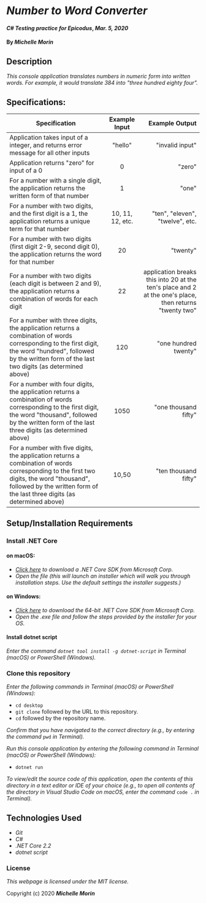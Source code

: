 # _Number to Word Converter_

#### _C# Testing practice for Epicodus_, _Mar. 5, 2020_

#### By _**Michelle Morin**_

## Description

_This console application translates numbers in numeric form into written words. For example, it would translate 384 into "three hundred eighty four"._

## Specifications:

| Specification | Example Input | Example Output |
| ------------- |:-------------:| -------------------:|
| Application takes input of a integer, and returns error message for all other inputs | "hello" | "invalid input" |
| Application returns "zero" for input of a 0 | 0 | "zero" |
| For a number with a single digit, the application returns the written form of that number | 1 | "one" |
| For a number with two digits, and the first digit is a 1, the application returns a unique term for that number | 10, 11, 12, etc. | "ten", "eleven", "twelve", etc. |
| For a number with two digits (first digit 2-9, second digit 0), the application returns the word for that number | 20 | "twenty" |
| For a number with two digits (each digit is between 2 and 9), the application returns a combination of words for each digit | 22 | application breaks this into 20 at the ten's place and 2 at the one's place, then returns "twenty two" |
| For a number with three digits, the application returns a combination of words corresponding to the first digit, the word "hundred", followed by the written form of the last two digits (as determined above) | 120 | "one hundred twenty" |
| For a number with four digits, the application returns a combination of words corresponding to the first digit, the word "thousand", followed by the written form of the last three digits (as determined above) | 1050 | "one thousand fifty" |
| For a number with five digits, the application returns a combination of words corresponding to the first two digits, the word "thousand", followed by the written form of the last three digits (as determined above) | 10,50 | "ten thousand fifty" |


## Setup/Installation Requirements

### Install .NET Core

#### on macOS:
* _[Click here](https://dotnet.microsoft.com/download/thank-you/dotnet-sdk-2.2.106-macos-x64-installer) to download a .NET Core SDK from Microsoft Corp._
* _Open the file (this will launch an installer which will walk you through installation steps. Use the default settings the installer suggests.)_

#### on Windows:
* _[Click here](https://dotnet.microsoft.com/download/thank-you/dotnet-sdk-2.2.203-windows-x64-installer) to download the 64-bit .NET Core SDK from Microsoft Corp._
* _Open the .exe file and follow the steps provided by the installer for your OS._

#### Install dotnet script
_Enter the command ``dotnet tool install -g dotnet-script`` in Terminal (macOS) or PowerShell (Windows)._

### Clone this repository

_Enter the following commands in Terminal (macOS) or PowerShell (Windows):_
* ``cd desktop``
* ``git clone`` followed by the URL to this repository.
* ``cd`` followed by the repository name.

_Confirm that you have navigated to the correct directory (e.g., by entering the command_ ``pwd`` _in Terminal)._

_Run this console application by entering the following command in Terminal (macOS) or PowerShell (Windows):_
* ``dotnet run``

_To view/edit the source code of this application, open the contents of this directory in a text editor or IDE of your choice (e.g., to open all contents of the directory in Visual Studio Code on macOS, enter the command_ ``code .`` _in Terminal)._

## Technologies Used
* _Git_
* _C#_
* _.NET Core 2.2_
* _dotnet script_

### License

*This webpage is licensed under the MIT license.*

Copyright (c) 2020 **_Michelle Morin_**